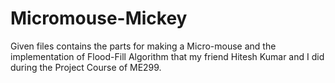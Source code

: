 # Micromouse-Mickey
Given files contains the parts for making a Micro-mouse and the implementation of Flood-Fill Algorithm that my friend Hitesh Kumar and I did during the Project Course of ME299.
